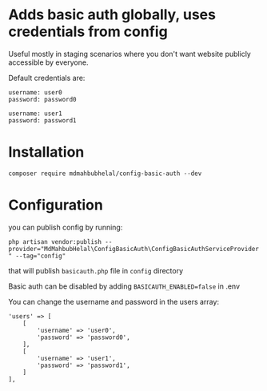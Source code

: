 # Adds basic auth globally, uses credentials from config
Useful mostly in staging scenarios where you don't want website publicly accessible by everyone.

Default credentials are:
```
username: user0
password: password0
```
```
username: user1
password: password1
```
# Installation
`composer require mdmahbubhelal/config-basic-auth --dev`

# Configuration
you can publish config by running:

`php artisan vendor:publish --provider="MdMahbubHelal\ConfigBasicAuth\ConfigBasicAuthServiceProvider" --tag="config"`

that will publish `basicauth.php` file in `config` directory

Basic auth can be disabled by adding `BASICAUTH_ENABLED=false` in .env

You can change the username and password in the users array:
```
'users' => [
    [
        'username' => 'user0',
        'password' => 'password0',
    ],
    [
        'username' => 'user1',
        'password' => 'password1',
    ]
],
```
